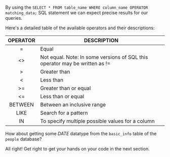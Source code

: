 By using the `SELECT * FROM table_name WHERE column_name OPERATOR matching_data;` SQL statement we can expect precise results for our queries.

Here's a detailed table of the available operators and their descriptions:

| OPERATOR | DESCRIPTION                                                                 |
|:--------:|-----------------------------------------------------------------------------|
| =        | Equal                                                                       |
| <>       | Not equal. Note: In some versions of SQL this operator may be written as != |
| >        | Greater than                                                                |
| <        | Less than                                                                   |
| >=       | Greater than or equal                                                       |
| <=       | Less than or equal                                                          |
| BETWEEN  | Between an inclusive range                                                  |
| LIKE     | Search for a pattern                                                        |
| IN       | To specify multiple possible values for a column                            |

How about getting some _DATE_ datatype from the `basic_info` table of the `people` database?

All right! Get right to get your hands on your code in the next section.